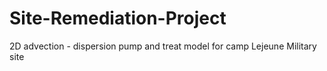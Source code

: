 # Site-Remediation-Project
2D advection - dispersion pump and treat model for camp Lejeune Military site
